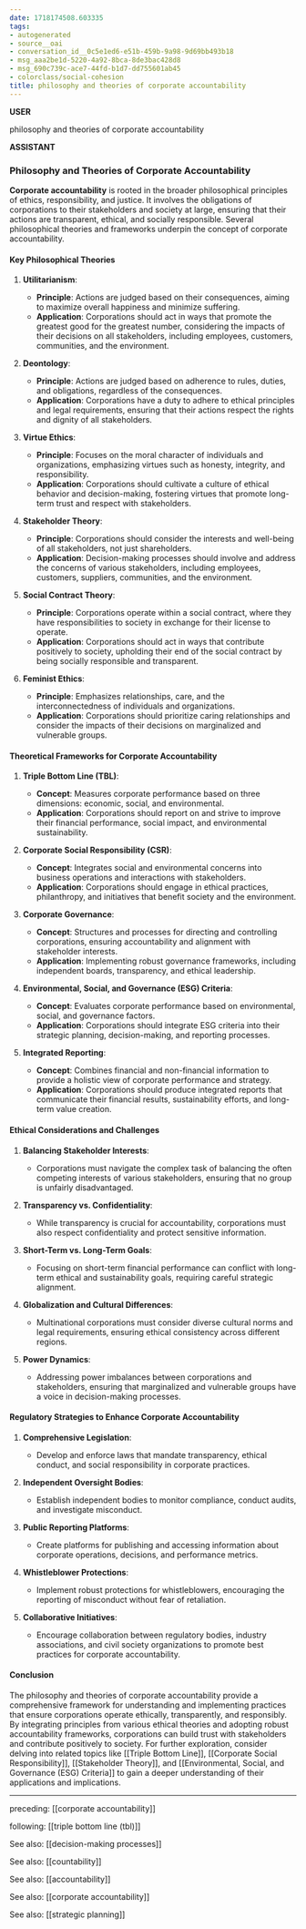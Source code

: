 ```yaml
---
date: 1718174508.603335
tags:
- autogenerated
- source__oai
- conversation_id__0c5e1ed6-e51b-459b-9a98-9d69bb493b18
- msg_aaa2be1d-5220-4a92-8bca-8de3bac428d8
- msg_690c739c-ace7-44fd-b1d7-dd755601ab45
- colorclass/social-cohesion
title: philosophy and theories of corporate accountability
---
```


**USER**

philosophy and theories of corporate accountability


**ASSISTANT**

### Philosophy and Theories of Corporate Accountability

**Corporate accountability** is rooted in the broader philosophical principles of ethics, responsibility, and justice. It involves the obligations of corporations to their stakeholders and society at large, ensuring that their actions are transparent, ethical, and socially responsible. Several philosophical theories and frameworks underpin the concept of corporate accountability.

#### Key Philosophical Theories

1. **Utilitarianism**:
   - **Principle**: Actions are judged based on their consequences, aiming to maximize overall happiness and minimize suffering.
   - **Application**: Corporations should act in ways that promote the greatest good for the greatest number, considering the impacts of their decisions on all stakeholders, including employees, customers, communities, and the environment.

2. **Deontology**:
   - **Principle**: Actions are judged based on adherence to rules, duties, and obligations, regardless of the consequences.
   - **Application**: Corporations have a duty to adhere to ethical principles and legal requirements, ensuring that their actions respect the rights and dignity of all stakeholders.

3. **Virtue Ethics**:
   - **Principle**: Focuses on the moral character of individuals and organizations, emphasizing virtues such as honesty, integrity, and responsibility.
   - **Application**: Corporations should cultivate a culture of ethical behavior and decision-making, fostering virtues that promote long-term trust and respect with stakeholders.

4. **Stakeholder Theory**:
   - **Principle**: Corporations should consider the interests and well-being of all stakeholders, not just shareholders.
   - **Application**: Decision-making processes should involve and address the concerns of various stakeholders, including employees, customers, suppliers, communities, and the environment.

5. **Social Contract Theory**:
   - **Principle**: Corporations operate within a social contract, where they have responsibilities to society in exchange for their license to operate.
   - **Application**: Corporations should act in ways that contribute positively to society, upholding their end of the social contract by being socially responsible and transparent.

6. **Feminist Ethics**:
   - **Principle**: Emphasizes relationships, care, and the interconnectedness of individuals and organizations.
   - **Application**: Corporations should prioritize caring relationships and consider the impacts of their decisions on marginalized and vulnerable groups.

#### Theoretical Frameworks for Corporate Accountability

1. **Triple Bottom Line (TBL)**:
   - **Concept**: Measures corporate performance based on three dimensions: economic, social, and environmental.
   - **Application**: Corporations should report on and strive to improve their financial performance, social impact, and environmental sustainability.

2. **Corporate Social Responsibility (CSR)**:
   - **Concept**: Integrates social and environmental concerns into business operations and interactions with stakeholders.
   - **Application**: Corporations should engage in ethical practices, philanthropy, and initiatives that benefit society and the environment.

3. **Corporate Governance**:
   - **Concept**: Structures and processes for directing and controlling corporations, ensuring accountability and alignment with stakeholder interests.
   - **Application**: Implementing robust governance frameworks, including independent boards, transparency, and ethical leadership.

4. **Environmental, Social, and Governance (ESG) Criteria**:
   - **Concept**: Evaluates corporate performance based on environmental, social, and governance factors.
   - **Application**: Corporations should integrate ESG criteria into their strategic planning, decision-making, and reporting processes.

5. **Integrated Reporting**:
   - **Concept**: Combines financial and non-financial information to provide a holistic view of corporate performance and strategy.
   - **Application**: Corporations should produce integrated reports that communicate their financial results, sustainability efforts, and long-term value creation.

#### Ethical Considerations and Challenges

1. **Balancing Stakeholder Interests**:
   - Corporations must navigate the complex task of balancing the often competing interests of various stakeholders, ensuring that no group is unfairly disadvantaged.

2. **Transparency vs. Confidentiality**:
   - While transparency is crucial for accountability, corporations must also respect confidentiality and protect sensitive information.

3. **Short-Term vs. Long-Term Goals**:
   - Focusing on short-term financial performance can conflict with long-term ethical and sustainability goals, requiring careful strategic alignment.

4. **Globalization and Cultural Differences**:
   - Multinational corporations must consider diverse cultural norms and legal requirements, ensuring ethical consistency across different regions.

5. **Power Dynamics**:
   - Addressing power imbalances between corporations and stakeholders, ensuring that marginalized and vulnerable groups have a voice in decision-making processes.

#### Regulatory Strategies to Enhance Corporate Accountability

1. **Comprehensive Legislation**:
   - Develop and enforce laws that mandate transparency, ethical conduct, and social responsibility in corporate practices.

2. **Independent Oversight Bodies**:
   - Establish independent bodies to monitor compliance, conduct audits, and investigate misconduct.

3. **Public Reporting Platforms**:
   - Create platforms for publishing and accessing information about corporate operations, decisions, and performance metrics.

4. **Whistleblower Protections**:
   - Implement robust protections for whistleblowers, encouraging the reporting of misconduct without fear of retaliation.

5. **Collaborative Initiatives**:
   - Encourage collaboration between regulatory bodies, industry associations, and civil society organizations to promote best practices for corporate accountability.

#### Conclusion

The philosophy and theories of corporate accountability provide a comprehensive framework for understanding and implementing practices that ensure corporations operate ethically, transparently, and responsibly. By integrating principles from various ethical theories and adopting robust accountability frameworks, corporations can build trust with stakeholders and contribute positively to society. For further exploration, consider delving into related topics like [[Triple Bottom Line]], [[Corporate Social Responsibility]], [[Stakeholder Theory]], and [[Environmental, Social, and Governance (ESG) Criteria]] to gain a deeper understanding of their applications and implications.


---

preceding: [[corporate accountability]]  


following: [[triple bottom line (tbl)]]

See also: [[decision-making processes]]


See also: [[countability]]


See also: [[accountability]]


See also: [[corporate accountability]]


See also: [[strategic planning]]